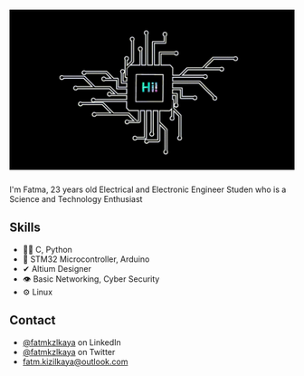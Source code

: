 <h1 align="center">
  <img src="https://github.com/bergoza/bergoza/blob/main/giphy-backdrop.gif" />
</h1>

I'm Fatma, 23 years old Electrical and Electronic 
Engineer Studen who is a Science and Technology Enthusiast 

## Skills
- 👨‍💻 C, Python
- 💽 STM32 Microcontroller, Arduino
-  ✔ Altium Designer
- 👁️ Basic Networking, Cyber Security
- ⚙️ Linux


## Contact
- [@fatmkzlkaya](https://www.linkedin.com/in/fatma-kizilkaya/) on LinkedIn
- [@fatmkzlkaya](https://twitter.com/fatmkzlkaya) on Twitter
- fatm.kizilkaya@outlook.com
